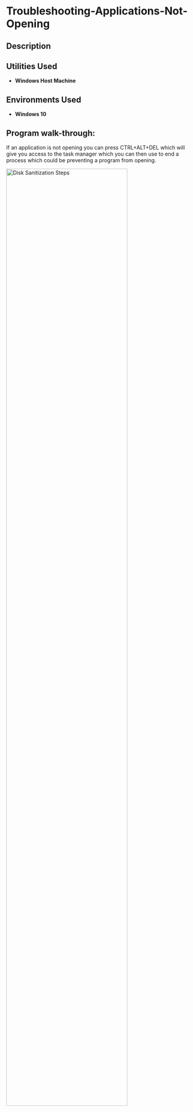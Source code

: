 <h1>Troubleshooting-Applications-Not-Opening</h1>


<h2>Description</h2>


<h2>Utilities Used</h2>


- <b>Windows Host Machine</b> 

<h2>Environments Used </h2>

- <b>Windows 10</b>


<h2>Program walk-through:</h2>

If an application is not opening you can press CTRL+ALT+DEL which will give you access to the task manager which you can then use to end a process which could be preventing a program from opening.

<img src="https://i.imgur.com/Vo9lIMX.png" height="80%" width="80%" alt="Disk Sanitization Steps"/>
